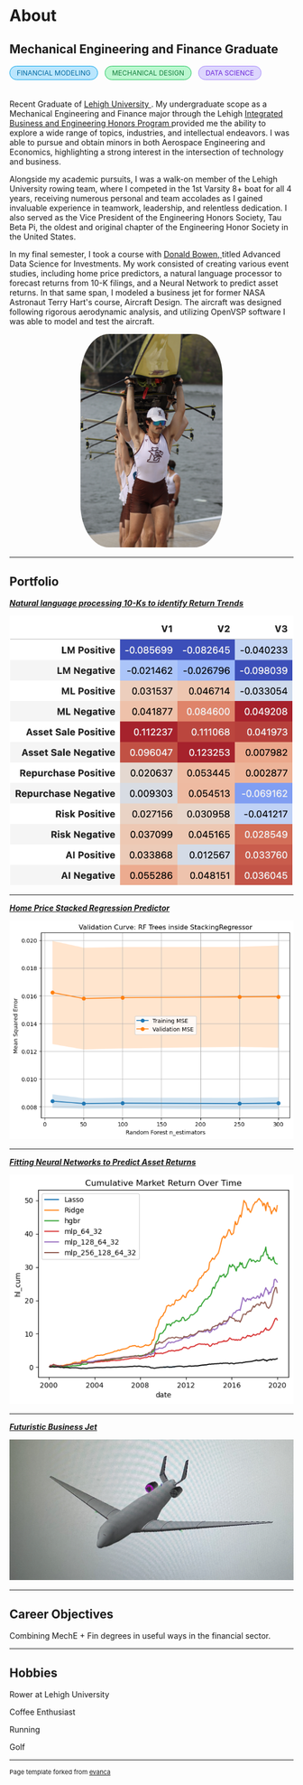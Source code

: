 
<div className="col-span-4">
  <h1 className="text-4xl font-light">About</h1>
      <h2 className="py-2 text-lg font-light text-gray-500">
          Mechanical Engineering and Finance Graduate
      </h2>
     <div style="display: inline-flex; align-items: center; border-radius: 9999px; border: 1px solid #0ea5e9; background-color: #bae6fd; padding: 0.25rem 0.75rem; font-size: 0.75rem; text-transform: uppercase; color: #0369a1; margin-right: 8px;">
    Financial Modeling
    </div>
    <div style="display: inline-flex; align-items: center; border-radius: 9999px; border: 1px solid #22c55e; background-color: #bbf7d0; padding: 0.25rem 0.75rem; font-size: 0.75rem; text-transform: uppercase; color: #15803d; margin-right: 8px;">
      Mechanical Design
    </div>
    <div style="display: inline-flex; align-items: center; border-radius: 9999px; border: 1px solid #a78bfa; background-color: #ddd6fe; padding: 0.25rem 0.75rem; font-size: 0.75rem; text-transform: uppercase; color: #6d28d9; margin-bottom: 20px;">
      Data Science
    </div>
      <p className="py-2 text-justify font-light text-gray-600">
       Recent Graduate of
      <a href="https://www.lehigh.edu/" className="text-sky-700">
      Lehigh University 
      </a>
      . My undergraduate scope as a Mechanical Engineering and Finance
       major through the Lehigh <a href="https://ibe.lehigh.edu/" className="text-sky-700">
      Integrated Business and Engineering Honors Program 
      </a>provided me the ability to explore a wide range of topics, industries, 
       and intellectual endeavors. I was able to pursue and obtain minors in both Aerospace Engineering and Economics, highlighting a strong interest in the intersection of technology and business. 
      </p>
      <p className="text-justify font-light text-gray-600">
       Alongside my academic pursuits, I was a walk-on member of the Lehigh University rowing team, where I competed in the 1st Varsity 8+ boat for all 4 years, receiving numerous personal and team accolades as I gained invaluable experience in teamwork, leadership, and relentless dedication. I also served as the Vice President of the Engineering Honors Society, Tau Beta Pi, the oldest and original chapter of the Engineering Honor Society in the United States.  
      </p>
      <p className="text-justify font-light text-gray-600">
      In my final semester, I took a course with 
      <a className="text-sky-700" href="http://bowen.finance/"> Donald Bowen, </a> 
      titled Advanced Data Science for Investments. My work consisted of creating various event studies, including home price predictors, a natural language processor to forecast returns from 10-K filings, and a Neural Network to predict asset returns. 
      In that same span, I modeled a business jet for former NASA Astronaut Terry Hart's course, Aircraft Design. The aircraft was designed following rigorous aerodynamic analysis, and utilizing OpenVSP software I was able to model and test the aircraft.
      </p>
</div>          
<p style="text-align:center;">
  <img class="img-circle" src="images/rowing.JPG" width="50%" style="border-radius:20%;">
</p>

---

## Portfolio

<!-- You can link to other websites, PDFs in this repo, and other pages in this repo -->

_**[Natural language processing 10-Ks to identify Return Trends](portfolio/report/report.md)**_

<img src="portfolio/report/output_8_0.png"/>

---

_**[Home Price Stacked Regression Predictor](portfolio/stacked%20regressors/model/model.md)**_

<img src="portfolio/stacked regressors/model/output_19_0.png"/>

---

_**[Fitting Neural Networks to Predict Asset Returns](https://lehigh-asset-pricing.streamlit.app)**_

<img src="portfolio/stock_predictor_project/output_71_0.png">

---

_**[Futuristic Business Jet](pdf/Mech328ClassOverview_GoogleDocs.pdf)**_

<img src="images/plane.jpeg"/>

---

## Career Objectives

Combining MechE + Fin degrees in useful ways in the financial sector. 

---

## Hobbies

Rower at Lehigh University

Coffee Enthusiast

Running

Golf

---

<p style="font-size:11px">Page template forked from <a href="https://github.com/evanca/quick-portfolio">evanca</a></p>
<!-- Remove above link if you don't want to attibute -->
